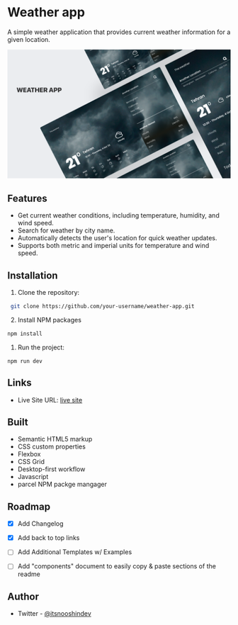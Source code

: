 # Weather app 

A simple weather application that provides current weather information for a given location.


![](./images/weather-app.png)

## Features

- Get current weather conditions, including temperature, humidity, and wind speed.
- Search for weather by city name.
- Automatically detects the user's location for quick weather updates.
- Supports both metric and imperial units for temperature and wind speed.

## Installation

1. Clone the repository: 

```sh
 git clone https://github.com/your-username/weather-app.git
 ```

2. Install NPM packages
  ```sh
 npm install
  ```

  1. Run the project:
  ```
  npm run dev
  ```



## Links

- Live Site URL: [live site](https://tip-calculator-app-sigma-hazel.vercel.app/)
  
## Built 
- Semantic HTML5 markup
- CSS custom properties
- Flexbox
- CSS Grid
- Desktop-first workflow
- Javascript
- parcel NPM packge mangager


## Roadmap

- [x] Add Changelog
- [x] Add back to top links
- [ ] Add Additional Templates w/ Examples
- [ ] Add "components" document to easily copy & paste sections of the readme


## Author
- Twitter - [@itsnooshindev](https://www.twitter.com/itsnooshindev)



